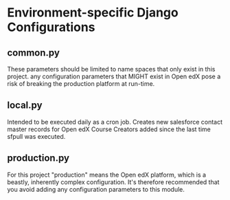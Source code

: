 # Environment-specific Django Configurations


common.py
--------
These parameters should be limited to name spaces that only exist in this project. any configuration parameters that MIGHT exist in Open edX pose a risk of breaking the production platform at run-time.

local.py
--------
Intended to be executed daily as a cron job. Creates new salesforce contact master records for Open edX Course Creators added since the last time sfpull was executed.

production.py
--------
For this project "production" means the Open edX platform, which is a beastly, inherently complex configuration. It's therefore recommended that you avoid adding any configuration parameters to this module.
